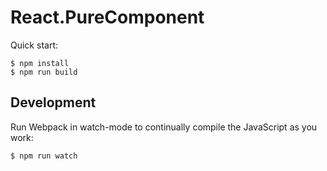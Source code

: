 # React.PureComponent

Quick start:

```
$ npm install
$ npm run build
````

## Development

Run Webpack in watch-mode to continually compile the JavaScript as you work:

```
$ npm run watch
```
